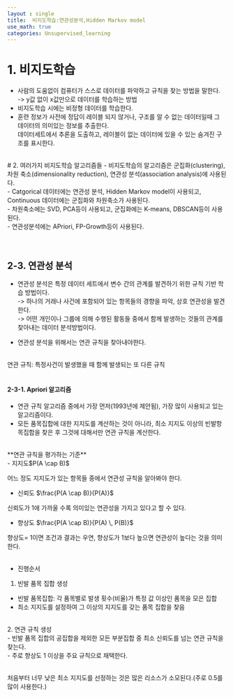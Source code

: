 ```yaml
---
layout : single
title:  비지도학습:연관성분석,Hidden Markov model
use_math: true
categories: Unsupervised_learning
---
```

# 1. 비지도학습
- 사람의 도움없이 컴퓨터가 스스로 데이터를 파악하고 규칙을 찾는 방법을 말한다.<br>
-> y값 없이 x값만으로 데이터를 학습하는 방법<br>
- 비지도학습 시에는 비정형 데이터를 학습한다.<br>
- 훈련 정보가 사전에 정답이 레이블 되지 않거나, 구조를 알 수 없는 데이터일때 그 데이터의 의미있는 정보를 추출한다.<br>
데이터세트에서 추론을 도출하고, 레이블이 없는 데이터에 있을 수 있는 숨겨진 구조를 표시한다.<br>

<br>
# 2. 여러가지 비지도학습 알고리즘들
- 비지도학습의 알고리즘은 군집화(clustering), 차원 축소(dimensionality reduction), 연관성 분석(association analysis)에 사용된다.<br>
- Catgorical 데이터에는 연관성 분석, Hidden Markov model이 사용되고, Continuous 데이터에는 군집화와 차원축소가 사용된다.<br>
- 차원축소에는 SVD, PCA등이 사용되고, 군집화에는 K-means, DBSCAN등이 사용된다.<br>
- 연관성분석에는 APriori, FP-Growth등이 사용된다.<br>
<br>
<br>

## 2-3. 연관성 분석
- 연관성 분석은 특정 데이터 세트에서 변수 간의 관계를 발견하기 위한 규칙 기반 학습 방법이다.<br>
-> 하나의 거래나 사건에 포함되어 있는 항목들의 경향을 파악, 상호 연관성을 발견한다.<br>
-> 어떤 개인이나 그룹에 의해 수행된 활동들 중에서 함께 발생하는 것들의 관계를 찾아내는 데이터 분석방법이다.<br>

- 연관성 분석을 위해서는 연관 규칙을 찾아내야한다.
<br>
연관 규칙: 특정사건이 발생했을 때 함께 발생되는 또 다른 규칙<br>
<br>

#### 2-3-1. Apriori 알고리즘
- 연관 규칙 알고리즘 중에서 가장 먼저(1993년에 제안됨), 가장 많이 사용되고 있는 알고리즘이다.<br>
- 모든 품목집합에 대한 지지도를 계산하는 것이 아니라, 최소 지지도 이상의 빈발항목집합을 찾은 후 그것에 대해서만 연관 규칙을 계산한다.<br>
<br>
**연관 규칙을 평가하는 기준**<br>
- 지지도$P(A \cap B)$ <br>

어느 정도 지지도가 있는 항목들 중에서 연관성 규칙을 알아봐야 한다.<br>

- 신뢰도 $\frac{P(A \cap B)}{P(A)}$ <br>

신뢰도가 1에 가까울 수록 의미있는 연관성을 가지고 있다고 할 수 있다.<br>

- 향상도 $\frac{P(A \cap B)}{P(A) \, P(B)}$ <br>

향상도= 1이면 조건과 결과는 우연, 향상도가 1보다 높으면 연관성이 높다는 것을 의미한다.<br>
<br>

- 진행순서
1. 빈발 품목 집합 생성<br>
- 빈발 품목집합: 각 품목별로 발생 횟수(비율)가 특정 값 이상인 품목을 모은 집합<br>
- 최소 지지도를 설정하여 그 이상의 지지도를 갖는 품목 집합을 찾음<br>
<br>
2. 연관 규칙 생성<br>
- 빈발 품목 집합의 공집합을 제외한 모든 부분집합 중 최소 신뢰도를 넘는 연관 규칙을 찾는다.<br>
- 주로 향상도 1 이상을 주요 규칙으로 채택한다.<br>
<br>

처음부터 너무 낮은 최소 지지도를 선정하는 것은 많은 리소스가 소모된다.(주로 0.5를 많이 사용한다.)


